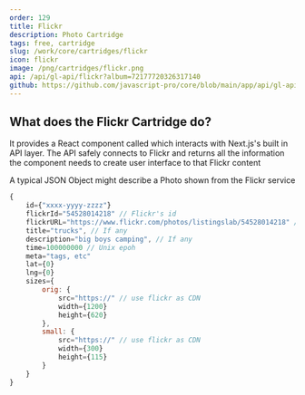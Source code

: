 ```yaml
---
order: 129
title: Flickr
description: Photo Cartridge
tags: free, cartridge
slug: /work/core/cartridges/flickr
icon: flickr
image: /png/cartridges/flickr.png
api: /api/gl-api/flickr?album=72177720326317140
github: https://github.com/javascript-pro/core/blob/main/app/api/gl-api/flickr/route.ts
---
```


## What does the Flickr Cartridge do?

It provides a React component called <Flickr /> which interacts with Next.js's built in API layer. The API safely connects to Flickr and returns all the information the component needs to create user interface to that Flickr content


A typical JSON Object might describe a Photo shown from the Flickr service

```javascript
{
    id={"xxxx-yyyy-zzzz"}
    flickrId="54528014218" // Flickr's id
    flickrURL="https://www.flickr.com/photos/listingslab/54528014218" // vital
    title="trucks", // If any
    description="big boys camping", // If any
    time=100000000 // Unix epoh
    meta="tags, etc"
    lat={0}
    lng={0}
    sizes={
        orig: {
            src="https://" // use flickr as CDN
            width={1200}
            height={620}
        },
        small: {
            src="https://" // use flickr as CDN
            width={300}
            height={115}
        }
    }
}
```
